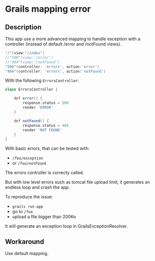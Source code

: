 # Grails mapping error

## Description

This app use a more advanced mapping to handle exception with a controller (instead of default /error and /notFound views).

```groovy
"/"(view:"/index")
//"500"(view:'/error')
//"404"(view:'/notFound')
"500"(controller: 'errors', action:'error')
"404"(controller: 'errors', action:'notFound')
```

With the following `ErrorsController`:

```groovy
class ErrorsController {

    def error() {
        response.status = 500
        render 'ERROR'
    }

    def notFound() {
        response.status = 404
        render 'NOT FOUND'
    }
}
```

With basic errors, that can be tested with:

* `/foo/exception`
* or `/foo/notFound`

The errors controller is correcty called.

But with low level errors such as tomcat file upload limit, it generates an endless loop and crash the app. 

To reproduce the issue:

* `grails run-app`
* go to `/foo`
* upload a file bigger than 200Ko

It will generate an exception loop in GrailsExceptionResolver.

## Workaround

Use default mapping.